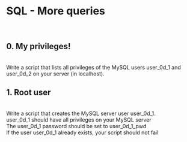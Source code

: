<h1>SQL - More queries</h2>
<br>
<h2>0. My privileges!</h2>
<br>
Write a script that lists all privileges of the MySQL users user_0d_1 and user_0d_2 on your server (in localhost).

<br>

<h2>1. Root user</h2>
<br>
Write a script that creates the MySQL server user user_0d_1.
<br>
user_0d_1 should have all privileges on your MySQL server<br>
The user_0d_1 password should be set to user_0d_1_pwd<br>
If the user user_0d_1 already exists, your script should not fail<br>
